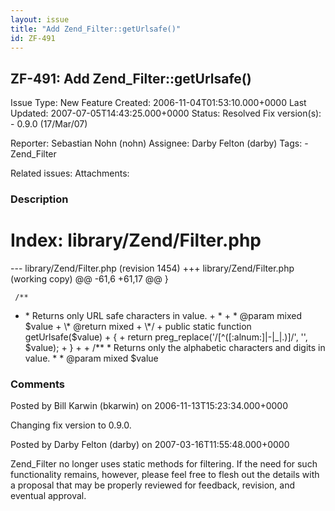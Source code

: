 ```yaml
---
layout: issue
title: "Add Zend_Filter::getUrlsafe()"
id: ZF-491
---
```


ZF-491: Add Zend\_Filter::getUrlsafe()
--------------------------------------

 Issue Type: New Feature Created: 2006-11-04T01:53:10.000+0000 Last Updated: 2007-07-05T14:43:25.000+0000 Status: Resolved Fix version(s): - 0.9.0 (17/Mar/07)
 
 Reporter:  Sebastian Nohn (nohn)  Assignee:  Darby Felton (darby)  Tags: - Zend\_Filter
 
 Related issues: 
 Attachments: 
### Description

Index: library/Zend/Filter.php
==============================

--- library/Zend/Filter.php (revision 1454) +++ library/Zend/Filter.php (working copy) @@ -61,6 +61,17 @@ }

 
     /**


+ \* Returns only URL safe characters in value. + \* + \* @param mixed $value + \* @return mixed + \*/ + public static function getUrlsafe($value) + { + return preg\_replace('/[^([:alnum:]|-|\_|.)]/', '', $value); + } + + /\*\* \* Returns only the alphabetic characters and digits in value. \* \* @param mixed $value

 

 

### Comments

Posted by Bill Karwin (bkarwin) on 2006-11-13T15:23:34.000+0000

Changing fix version to 0.9.0.

 

 

Posted by Darby Felton (darby) on 2007-03-16T11:55:48.000+0000

Zend\_Filter no longer uses static methods for filtering. If the need for such functionality remains, however, please feel free to flesh out the details with a proposal that may be properly reviewed for feedback, revision, and eventual approval.

 

 